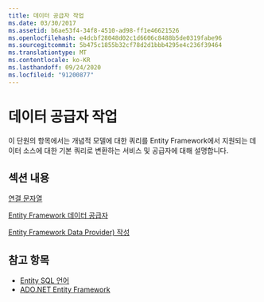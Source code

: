 ```yaml
---
title: 데이터 공급자 작업
ms.date: 03/30/2017
ms.assetid: b6ae53f4-34f8-4510-ad98-ff1e46621526
ms.openlocfilehash: e4dcbf28048d02c1d6606c8488b5de0319fabe96
ms.sourcegitcommit: 5b475c1855b32cf78d2d1bbb4295e4c236f39464
ms.translationtype: MT
ms.contentlocale: ko-KR
ms.lasthandoff: 09/24/2020
ms.locfileid: "91200877"
---
```

# <a name="working-with-data-providers"></a>데이터 공급자 작업

이 단원의 항목에서는 개념적 모델에 대한 쿼리를 Entity Framework에서 지원되는 데이터 소스에 대한 기본 쿼리로 변환하는 서비스 및 공급자에 대해 설명합니다.  
  
## <a name="in-this-section"></a>섹션 내용  

 [연결 문자열](connection-strings.md)  
  
 [Entity Framework 데이터 공급자](data-providers.md)  
  
 [Entity Framework Data Provider) 작성](/previous-versions/dotnet/netframework-4.0/ee789835(v=vs.100))
  
## <a name="see-also"></a>참고 항목

- [Entity SQL 언어](./language-reference/entity-sql-language.md)
- [ADO.NET Entity Framework](index.md)

